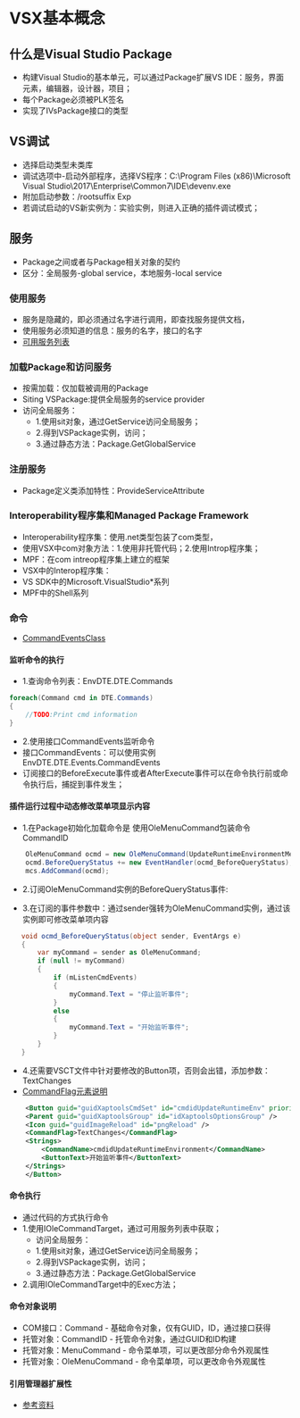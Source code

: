 # VSX基本概念

## 什么是Visual Studio Package

- 构建Visual Studio的基本单元，可以通过Package扩展VS IDE：服务，界面元素，编辑器，设计器，项目；
- 每个Package必须被PLK签名
- 实现了IVsPackage接口的类型

## VS调试

- 选择启动类型未类库
- 调试选项中-启动外部程序，选择VS程序：C:\Program Files (x86)\Microsoft Visual Studio\2017\Enterprise\Common7\IDE\devenv.exe
- 附加启动参数：/rootsuffix Exp
- 若调试启动的VS新实例为：实验实例，则进入正确的插件调试模式；

## 服务

- Package之间或者与Package相关对象的契约
- 区分：全局服务-global service，本地服务-local service

### 使用服务

- 服务是隐藏的，即必须通过名字进行调用，即查找服务提供文档，
- 使用服务必须知道的信息：服务的名字，接口的名字
- [可用服务列表](https://docs.microsoft.com/zh-cn/visualstudio/extensibility/internals/list-of-available-services)

### 加载Package和访问服务

- 按需加载：仅加载被调用的Package
- Siting VSPackage:提供全局服务的service provider
- 访问全局服务：
  - 1.使用sit对象，通过GetService访问全局服务；
  - 2.得到VSPackage实例，访问；
  - 3.通过静态方法：Package.GetGlobalService

### 注册服务

- Package定义类添加特性：ProvideServiceAttribute

### Interoperability程序集和Managed Package Framework

- Interoperability程序集：使用.net类型包装了com类型，
- 使用VSX中com对象方法：1.使用非托管代码；2.使用Introp程序集；
- MPF：在com intreop程序集上建立的框架
- VSX中的Interop程序集：
- VS SDK中的Microsoft.VisualStudio*系列
- MPF中的Shell系列

### 命令

- [CommandEventsClass](https://docs.microsoft.com/zh-cn/dotnet/api/envdte.commandeventsclass?view=visualstudiosdk-2017)

#### 监听命令的执行

- 1.查询命令列表：EnvDTE.DTE.Commands
  
```C#
foreach(Command cmd in DTE.Commands)
{
    //TODO:Print cmd information
}
```

- 2.使用接口CommandEvents监听命令
- 接口CommandEvents：可以使用实例EnvDTE.DTE.Events.CommandEvents
- 订阅接口的BeforeExecute事件或者AfterExecute事件可以在命令执行前或命令执行后，捕捉到事件发生；

#### 插件运行过程中动态修改菜单项显示内容

- 1.在Package初始化加载命令是 使用OleMenuCommand包装命令CommandID
```C#
	OleMenuCommand ocmd = new OleMenuCommand(UpdateRuntimeEnvironmentMenuItemClick, updateRuntimeEnvironmentCommandID);
    ocmd.BeforeQueryStatus += new EventHandler(ocmd_BeforeQueryStatus);
    mcs.AddCommand(ocmd);
```
- 2.订阅OleMenuCommand实例的BeforeQueryStatus事件:

- 3.在订阅的事件参数中：通过sender强转为OleMenuCommand实例，通过该实例即可修改菜单项内容
```C#
   void ocmd_BeforeQueryStatus(object sender, EventArgs e)
   {
       var myCommand = sender as OleMenuCommand;
       if (null != myCommand)
       {
           if (mListenCmdEvents)
           {
               myCommand.Text = "停止监听事件";
           }
           else
           {
               myCommand.Text = "开始监听事件";
           }
       } 
   }
```
- 4.还需要VSCT文件中针对要修改的Button项，否则会出错，添加参数：<CommandFlag>TextChanges</CommandFlag>
- [CommandFlag元素说明](https://docs.microsoft.com/zh-cn/visualstudio/extensibility/command-flag-element)
```XML
    <Button guid="guidXaptoolsCmdSet" id="cmdidUpdateRuntimeEnv" priority="0x108" type="Button">
    <Parent guid="guidXaptoolsGroup" id="idXaptoolsOptionsGroup" />
    <Icon guid="guidImageReload" id="pngReload" />
    <CommandFlag>TextChanges</CommandFlag>
    <Strings>
        <CommandName>cmdidUpdateRuntimeEnvironment</CommandName>
        <ButtonText>开始监听事件</ButtonText>
    </Strings>
    </Button>
```
#### 命令执行

- 通过代码的方式执行命令
- 1.使用IOleCommandTarget，通过可用服务列表中获取；
  - 访问全局服务：
  - 1.使用sit对象，通过GetService访问全局服务；
  - 2.得到VSPackage实例，访问；
  - 3.通过静态方法：Package.GetGlobalService
- 2.调用IOleCommandTarget中的Exec方法；

#### 命令对象说明
- COM接口：Command - 基础命令对象，仅有GUID，ID，通过接口获得
- 托管对象：CommandID - 托管命令对象，通过GUID和ID构建
- 托管对象：MenuCommand - 命令菜单项，可以更改部分命令外观属性
- 托管对象：OleMenuCommand - 命令菜单项，可以更改命令外观属性


#### 引用管理器扩展性

- [参考资料](https://msdn.microsoft.com/zh-cn/library/hh873125(v=vs.110).aspx)